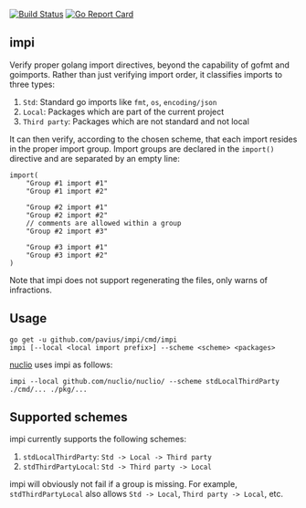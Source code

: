 [![Build Status](https://travis-ci.org/pavius/impi.svg)](https://travis-ci.org/pavius/impi)
[![Go Report Card](https://goreportcard.com/badge/github.com/pavius/impi)](https://goreportcard.com/report/github.com/pavius/impi)

## impi
Verify proper golang import directives, beyond the capability of gofmt and goimports. Rather than just verifying import order, it classifies imports to three types:
1. `Std`: Standard go imports like `fmt`, `os`, `encoding/json`
2. `Local`: Packages which are part of the current project
3. `Third party`: Packages which are not standard and not local

It can then verify, according to the chosen scheme, that each import resides in the proper import group. Import groups are declared in the `import()` directive and are separated by an empty line:

```
import(
    "Group #1 import #1"
    "Group #1 import #2"

    "Group #2 import #1"
    "Group #2 import #2"
    // comments are allowed within a group
    "Group #2 import #3"

    "Group #3 import #1"
    "Group #3 import #2"
)
```

Note that impi does not support regenerating the files, only warns of infractions. 

## Usage
```
go get -u github.com/pavius/impi/cmd/impi
impi [--local <local import prefix>] --scheme <scheme> <packages>
```

[nuclio](https://github.com/nuclio/nuclio) uses impi as follows:
```
impi --local github.com/nuclio/nuclio/ --scheme stdLocalThirdParty ./cmd/... ./pkg/...
```

## Supported schemes

impi currently supports the following schemes:
1. `stdLocalThirdParty`: `Std -> Local -> Third party`
2. `stdThirdPartyLocal`: `Std -> Third party -> Local`

impi will obviously not fail if a group is missing. For example, `stdThirdPartyLocal` also allows `Std -> Local`, `Third party -> Local`, etc.
